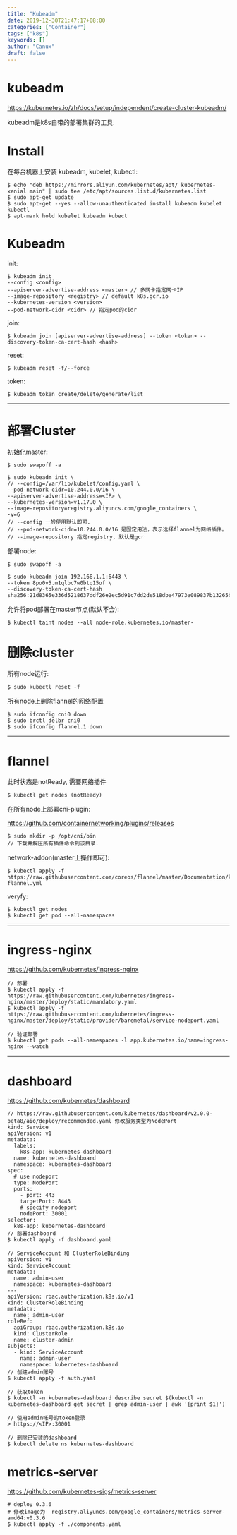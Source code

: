 ```yaml
---
title: "Kubeadm"
date: 2019-12-30T21:47:17+08:00
categories: ["Container"]
tags: ["k8s"]
keywords: []
author: "Canux"
draft: false
---
```


# kubeadm

<https://kubernetes.io/zh/docs/setup/independent/create-cluster-kubeadm/>

kubeadm是k8s自带的部署集群的工具.

# Install

在每台机器上安装 kubeadm, kubelet, kubectl:

    $ echo "deb https://mirrors.aliyun.com/kubernetes/apt/ kubernetes-xenial main" | sudo tee /etc/apt/sources.list.d/kubernetes.list
    $ sudo apt-get update
    $ sudo apt-get --yes --allow-unauthenticated install kubeadm kubelet kubectl
    $ apt-mark hold kubelet kubeadm kubect

# Kubeadm

init:

    $ kubeadm init 
    --config <config>
    --apiserver-advertise-address <master> // 多网卡指定网卡IP
    --image-repository <registry> // default k8s.gcr.io
    --kubernetes-version <version>
    --pod-network-cidr <cidr> // 指定pod的cidr

join:

    $ kubeadm join [apiserver-advertise-address] --token <token> --discovery-token-ca-cert-hash <hash>

reset:

    $ kubeadm reset -f/--force

token:
  
    $ kubeadm token create/delete/generate/list

***

# 部署Cluster

初始化master:

    $ sudo swapoff -a

    $ sudo kubeadm init \
    // --config=/var/lib/kubelet/config.yaml \
    --pod-network-cidr=10.244.0.0/16 \
    --apiserver-advertise-address=<IP> \
    --kubernetes-version=v1.17.0 \
    --image-repository=registry.aliyuncs.com/google_containers \
    -v=6
    // --config 一般使用默认即可.
    // --pod-network-cidr=10.244.0.0/16 是固定用法，表示选择flannel为网络插件。
    // --image-repository 指定registry, 默认是gcr

部署node:

    $ sudo swapoff -a

    $ sudo kubeadm join 192.168.1.1:6443 \
    --token 8po0v5.m1qlbc7w0btq15of \
    --discovery-token-ca-cert-hash sha256:21d8365e336d5218637ddf26e2ec5d91c7dd2de518dbe47973e089837b13265b

允许将pod部署在master节点(默认不会):

    $ kubectl taint nodes --all node-role.kubernetes.io/master-

# 删除cluster

所有node运行:

    $ sudo kubectl reset -f

所有node上删除flannel的网络配置

    $ sudo ifconfig cni0 down
    $ sudo brctl delbr cni0
    $ sudo ifconfig flannel.1 down

***

# flannel

此时状态是notReady, 需要网络插件

    $ kubectl get nodes (notReady)

在所有node上部署cni-plugin:

<https://github.com/containernetworking/plugins/releases>

    $ sudo mkdir -p /opt/cni/bin
    // 下载并解压所有插件命令到该目录.

network-addon(master上操作即可):

    $ kubectl apply -f https://raw.githubusercontent.com/coreos/flannel/master/Documentation/kube-flannel.yml

veryfy:

    $ kubectl get nodes
    $ kubectl get pod --all-namespaces

***

# ingress-nginx

<https://github.com/kubernetes/ingress-nginx>

    // 部署
    $ kubectl apply -f https://raw.githubusercontent.com/kubernetes/ingress-nginx/master/deploy/static/mandatory.yaml
    $ kubectl apply -f https://raw.githubusercontent.com/kubernetes/ingress-nginx/master/deploy/static/provider/baremetal/service-nodeport.yaml

    // 验证部署
    $ kubectl get pods --all-namespaces -l app.kubernetes.io/name=ingress-nginx --watch

***

# dashboard

<https://github.com/kubernetes/dashboard>

    // https://raw.githubusercontent.com/kubernetes/dashboard/v2.0.0-beta8/aio/deploy/recommended.yaml 修改服务类型为NodePort
    kind: Service
    apiVersion: v1
    metadata:
      labels:
        k8s-app: kubernetes-dashboard
      name: kubernetes-dashboard
      namespace: kubernetes-dashboard
    spec:
      # use nodeport
      type: NodePort
      ports:
        - port: 443
        targetPort: 8443
        # specify nodeport
        nodePort: 30001
    selector:
      k8s-app: kubernetes-dashboard
    // 部署dashboard
    $ kubectl apply -f dashboard.yaml

    // ServiceAccount 和 ClusterRoleBinding
    apiVersion: v1
    kind: ServiceAccount
    metadata:
      name: admin-user
      namespace: kubernetes-dashboard
    ---
    apiVersion: rbac.authorization.k8s.io/v1
    kind: ClusterRoleBinding
    metadata:
      name: admin-user
    roleRef:
      apiGroup: rbac.authorization.k8s.io
      kind: ClusterRole
      name: cluster-admin
    subjects:
      - kind: ServiceAccount
        name: admin-user
        namespace: kubernetes-dashboard
    // 创建admin账号
    $ kubectl apply -f auth.yaml

    // 获取token
    $ kubectl -n kubernetes-dashboard describe secret $(kubectl -n kubernetes-dashboard get secret | grep admin-user | awk '{print $1}')

    // 使用admin帐号的token登录
    > https://<IP>:30001

    // 删除已安装的dashboard
    $ kubectl delete ns kubernetes-dashboard

# metrics-server

<https://github.com/kubernetes-sigs/metrics-server>

    # deploy 0.3.6
    # 修改image为  registry.aliyuncs.com/google_containers/metrics-server-amd64:v0.3.6
    $ kubectl apply -f ./components.yaml


